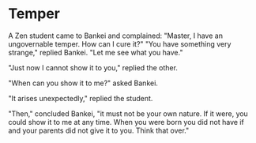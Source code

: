 # Temper

A Zen student came to Bankei and complained: "Master, I have an ungovernable temper. How can I cure it?" "You have something very strange," replied Bankei. "Let me see what you have."

"Just now I cannot show it to you," replied the other.

"When can you show it to me?" asked Bankei.

"It arises unexpectedly," replied the student.

"Then," concluded Bankei, "it must not be your own nature. If it were, you could show it to me at any time. When you were born you did not have if and your parents did not give it to you. Think that over."
